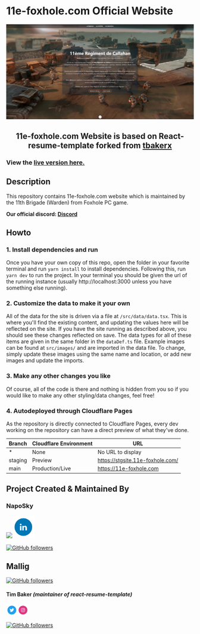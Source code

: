 # 11e-foxhole.com Official Website

![11e-foxhole.com Official Website](resume-screenshot.jpg?raw=true '11e-foxhole.com Official Website')
<div align="center">

## 11e-foxhole.com Website is based on React-resume-template forked from [tbakerx](https://github.com/tbakerx/react-resume-template)

</div>

### View the [live version here.](https://11e-foxhole.com)

## Description

This repository contains 11e-foxhole.com website which is maintained by the 11th Brigade (Warden) from Foxhole PC game.

**Our official discord: [Discord](https://discord.com/invite/11e)**

## Howto
### 1. Install dependencies and run

Once you have your own copy of this repo, open the folder in your favorite terminal and run `yarn install` to install dependencies. Following this, run `yarn dev` to run the project. In your terminal you should be given the url of the running instance (usually http://localhost:3000 unless you have something else running).

### 2. Customize the data to make it your own

All of the data for the site is driven via a file at `/src/data/data.tsx`. This is where you'll find the existing content, and updating the values here will be reflected on the site. If you have the site running as described above, you should see these changes reflected on save. The data types for all of these items are given in the same folder in the `dataDef.ts` file. Example images can be found at `src/images/` and are imported in the data file. To change, simply update these images using the same name and location, or add new images and update the imports. 

### 3. Make any other changes you like

Of course, all of the code is there and nothing is hidden from you so if you would like to make any other styling/data changes, feel free!

### 4. Autodeployed through Cloudflare Pages

As the repository is directly connected to Cloudflare Pages, every dev working on the repository can have a direct preview of what they've done.

|Branch| Cloudflare Environment|URL|
|------|-----------------------|---|
|  *   |None                   |No URL to display|
|staging|Preview|https://stgsite.11e-foxhole.com/|
|main|Production/Live|https://11e-foxhole.com

## Project Created & Maintained By

### NapoSky

<a href="https://steamcommunity.com/id/napoleon59w/"><img src="https://github.com/gauravghongde/social-icons/blob/master/PNG/Color/Steam.png?raw=true" width="60"></a><a href="https://www.linkedin.com/in/amompach/"><img src="https://github.com/aritraroy/social-icons/blob/master/linkedin-icon.png?raw=true" width="60"></a>

[![GitHub followers](https://img.shields.io/github/followers/naposky.svg?style=social&label=Follow)](https://github.com/naposky/)

## Mallig

[![GitHub followers](https://img.shields.io/github/followers/mallig98.svg?style=social&label=Follow)](https://github.com/mallig98/)

#### Tim Baker *(maintainer of react-resume-template)*

<a href="https://twitter.com/timbakerx"><img src="https://github.com/aritraroy/social-icons/blob/master/twitter-icon.png?raw=true" width="30"></a><a href="https://instagram.com/tbakerx"><img src="https://github.com/aritraroy/social-icons/blob/master/instagram-icon.png?raw=true" width="30"></a>

[![GitHub followers](https://img.shields.io/github/followers/tbakerx.svg?style=social&label=Follow)](https://github.com/tbakerx/)

